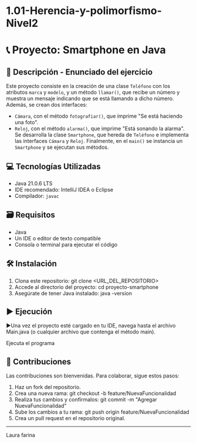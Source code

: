 ﻿# 1.01-Herencia-y-polimorfismo-Nivel2
# 📞 Proyecto: Smartphone en Java

## 📝 Descripción - Enunciado del ejercicio

Este proyecto consiste en la creación de una clase `Teléfono` con los atributos `marca` y `modelo`, 
y un método `llamar()`, que recibe un número y muestra un mensaje indicando que se está llamando a dicho número.
Además, se crean dos interfaces:
- `Cámara`, con el método `fotografiar()`, que imprime "Se está haciendo una foto".
- `Reloj`, con el método `alarma()`, que imprime "Está sonando la alarma".
Se desarrolla la clase `Smartphone`, que hereda de `Teléfono` e implementa las interfaces `Cámara` y `Reloj`.
Finalmente, en el `main()` se instancia un `Smartphone` y se ejecutan sus métodos.

## 💻 Tecnologías Utilizadas

- Java 21.0.6 LTS
- IDE recomendado: IntelliJ IDEA o Eclipse
- Compilador: `javac`

## 🗃️ Requisitos

- Java
- Un IDE o editor de texto compatible
- Consola o terminal para ejecutar el código

## 🛠️ Instalación

1. Clona este repositorio:
   git clone <URL_DEL_REPOSITORIO>
2. Accede al directorio del proyecto:
   cd proyecto-smartphone
3. Asegúrate de tener Java instalado:
   java -version

## ▶️ Ejecución

▶Una vez el proyecto esté cargado en tu IDE,
navega hasta el archivo Main.java (o cualquier archivo que contenga el método main).

Ejecuta el programa
  
## 🤝 Contribuciones

Las contribuciones son bienvenidas. Para colaborar, sigue estos pasos:

1. Haz un fork del repositorio.
2. Crea una nueva rama:
   git checkout -b feature/NuevaFuncionalidad
3. Realiza tus cambios y confírmalos:
   git commit -m "Agregar NuevaFuncionalidad"
4. Sube los cambios a tu rama:
   git push origin feature/NuevaFuncionalidad
5. Crea un pull request en el repositorio original.

---
Laura farina
